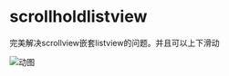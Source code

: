 # scrollholdlistview
完美解决scrollview嵌套listview的问题。并且可以上下滑动

![动图](https://raw.githubusercontent.com/wanghao200906/scrollholdlistview/master/listview.gif)

